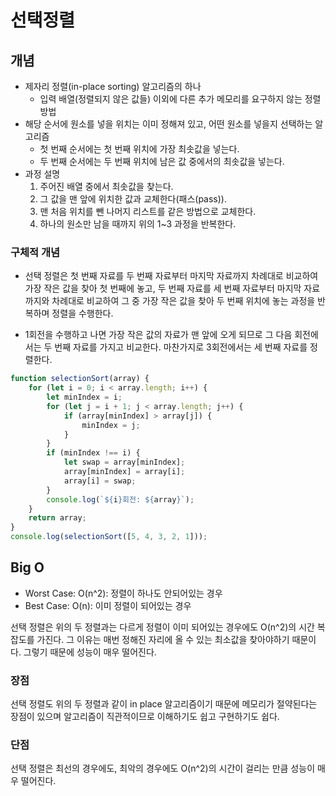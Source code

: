 # 선택정렬

## 개념

-   제자리 정렬(in-place sorting) 알고리즘의 하나
    -   입력 배열(정렬되지 않은 값들) 이외에 다른 추가 메모리를 요구하지 않는 정렬 방법
-   해당 순서에 원소를 넣을 위치는 이미 정해져 있고, 어떤 원소를 넣을지 선택하는 알고리즘
    -   첫 번째 순서에는 첫 번째 위치에 가장 최솟값을 넣는다.
    -   두 번째 순서에는 두 번째 위치에 남은 값 중에서의 최솟값을 넣는다.
-   과정 설명
    1. 주어진 배열 중에서 최솟값을 찾는다.
    2. 그 값을 맨 앞에 위치한 값과 교체한다(패스(pass)).
    3. 맨 처음 위치를 뺀 나머지 리스트를 같은 방법으로 교체한다.
    4. 하나의 원소만 남을 때까지 위의 1~3 과정을 반복한다.

### 구체적 개념

-   선택 정렬은 첫 번째 자료를 두 번째 자료부터 마지막 자료까지 차례대로 비교하여 가장 작은 값을 찾아 첫 번째에 놓고, 두 번째 자료를 세 번째 자료부터 마지막 자료까지와 차례대로 비교하여 그 중 가장 작은 값을 찾아 두 번째 위치에 놓는 과정을 반복하며 정렬을 수행한다.

-   1회전을 수행하고 나면 가장 작은 값의 자료가 맨 앞에 오게 되므로 그 다음 회전에서는 두 번째 자료를 가지고 비교한다. 마찬가지로 3회전에서는 세 번째 자료를 정렬한다.

```javascript
function selectionSort(array) {
    for (let i = 0; i < array.length; i++) {
        let minIndex = i;
        for (let j = i + 1; j < array.length; j++) {
            if (array[minIndex] > array[j]) {
                minIndex = j;
            }
        }
        if (minIndex !== i) {
            let swap = array[minIndex];
            array[minIndex] = array[i];
            array[i] = swap;
        }
        console.log(`${i}회전: ${array}`);
    }
    return array;
}
console.log(selectionSort([5, 4, 3, 2, 1]));
```

## Big O

-   Worst Case: O(n^2): 정렬이 하나도 안되어있는 경우
-   Best Case: O(n): 이미 정렬이 되어있는 경우

선택 정렬은 위의 두 정렬과는 다르게 정렬이 이미 되어있는 경우에도 O(n^2)의 시간 복잡도를 가진다.
그 이유는 매번 정해진 자리에 올 수 있는 최소값을 찾아야하기 때문이다. 그렇기 때문에 성능이 매우 떨어진다.

### 장점

선택 정렬도 위의 두 정렬과 같이 in place 알고리즘이기 때문에 메모리가 절약된다는 장점이 있으며 알고리즘이 직관적이므로 이해하기도 쉽고 구현하기도 쉽다.

### 단점

선택 정렬은 최선의 경우에도, 최악의 경우에도 O(n^2)의 시간이 걸리는 만큼 성능이 매우 떨어진다.
